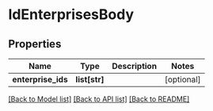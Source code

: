 # IdEnterprisesBody

## Properties
Name | Type | Description | Notes
------------ | ------------- | ------------- | -------------
**enterprise_ids** | **list[str]** |  | [optional] 

[[Back to Model list]](../README.md#documentation-for-models) [[Back to API list]](../README.md#documentation-for-api-endpoints) [[Back to README]](../README.md)

